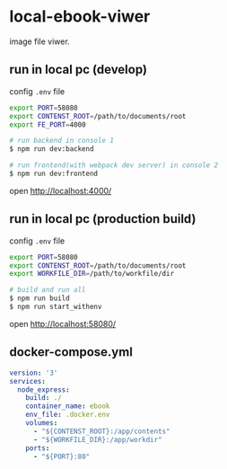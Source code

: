 # local-ebook-viwer

image file viwer.

## run in local pc (develop)

config `.env` file

```sh
export PORT=58080
export CONTENST_ROOT=/path/to/documents/root
export FE_PORT=4000
```

```sh
# run backend in console 1
$ npm run dev:backend

# run frontend(with webpack dev server) in console 2
$ npm run dev:frontend
```

open [http://localhost:4000/](http://localhost:4000/)

## run in local pc (production build)

config `.env` file

```sh
export PORT=58080
export CONTENST_ROOT=/path/to/documents/root
export WORKFILE_DIR=/path/to/workfile/dir
```

```sh
# build and run all
$ npm run build
$ npm run start_withenv
```

open [http://localhost:58080/](http://localhost:58080/)


## docker-compose.yml

```yaml
version: '3'
services:
  node_express:
    build: ./
    container_name: ebook
    env_file: .docker.env
    volumes:
      - "${CONTENST_ROOT}:/app/contents"
      - "${WORKFILE_DIR}:/app/workdir"
    ports:
      - "${PORT}:80"
```